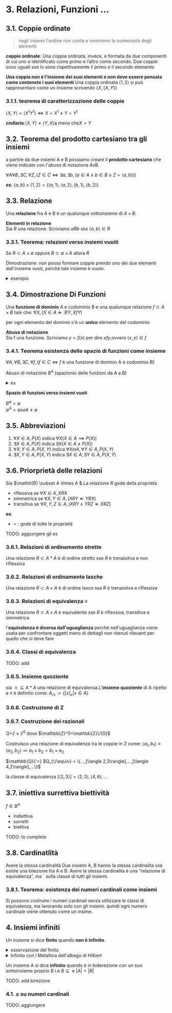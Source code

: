 
# 3. Relazioni, Funzioni ...

## 3.1. Coppie ordinate

> negli insiemi l'ordine non conta e nemmeno la numerosità degli elementi

**coppie ordinate**: Una coppia ordinata, invece, e formata da due componenti di cui uno e identificato come primo e l’altro come secondo. Due  coppie sono uguali sse lo sono rispettivamente il primo e il secondo elemento

**Una coppia non è l'insieme dei suoi elementi e non deve essere pensata come contenete i suoi elementi**
Una coppia ordinata $\langle 1,2 \rangle$ si può rappresentare come un insieme scrivendo $\{X,\{X,Y\}\}$

### 3.1.1. teorema di caratterizzazione delle coppie


$\langle X,Y \rangle = \langle X^1 Y^1 \rangle \iff X= X^1 \wedge Y=Y^1$

**crollario**:$\langle X, Y\rangle \neq \langle Y, X \rangle \text{a meno che} X=Y$

## 3.2. Teorema del prodotto cartesiano tra gli insiemi

a partire da due insiemi A e B possiamo creare il **prodotto cartesiano** che viene indicato con l'abuso di notazione AxB.

$\forall A \forall B, \exists C,\forall Z,(Z\in C \iff \exists a,\exists b, ( a \in A \wedge b \in B \wedge Z=\langle a,b \rangle))$

**es**: $\{a,b\} \times \{1,2\}= \{\langle a,1\rangle,\langle a,2\rangle,\langle b,1 \rangle,\langle b,2\rangle\}$

## 3.3. Relazione 

Una **relazione** fra A e B è un qualunque sottoinsieme di  $A \times B$.

**Elementi in relazione**  
Sia $\mathit{R}$ una relazione. Scriviamo $a\mathit{R}b \text{ sse  } \langle a,b\rangle \in \mathit{R}$

### 3.3.1. Teorema: relazioni verso insiemi vuoiti

Se $\mathit{R} \subset A \times \emptyset$ oppure $\mathit{R} \subset  \emptyset \times  A$ allora $\mathit{R}$

Dimostrazione: non posso formare coppie prendo uno dei due elementi dall'insieme vuoti, perché tale insieme è vuoto.

<details>
  <summary>
  esempio 
  </summary>

la relazione $\le$ sull'insieme numerico $\{0,1,2\}$ è definita come segue:  
$\le {:=} \{\langle 0,0 \rangle ,\langle 0,1 \rangle ,\langle 0,2 \rangle ,\langle 1,1 \rangle ,\langle 1,2 \rangle,\langle 2,2 \rangle  \}$ e $0\le 2$ è una notazione per $\langle 0,2\rangle \in \le$

</details>

## 3.4. Dimostrazione Di Funzioni

Una **funzione di dominio** A e codominio B e una qualunque relazione $f \subset A \times B$ tale che: $\forall X,(X \in A \Leftarrow \exists! Y , X f Y)$

per ogni elemento del dominio c'è un **unico** elemento del codominio

**Abuso di notazione**  
Sia f una funzione. Scriviamo  $y=f(x)$ per dire $xfy$,ovvero $\langle x,y \rangle \in f$

### 3.4.1. Teorema esistenza dello spazio di funzioni come insieme

$\forall A, \forall B,\exists C,\forall f,(f \in C \iff f \text{ è una funzione di dominio  A e codominio B})$

Abuso di notazione $B^{A}$ (spazionio delle funzioni da A a B)

<details>
  <summary>
  es  
  </summary>

$\{1,2\}^{\{a,b\}} = \{\{\langle a,1\rangle,\langle b,1\rangle \},\{\langle a,1\rangle,\langle b,2\rangle \},\{\langle a,2\rangle,\langle b,1\rangle \},\{\langle a,2\rangle,\langle b,2\rangle \}$

</details>

**Spazio di funzioni verso insiemi vuoti**

$B^{\emptyset}=\emptyset$  
$\emptyset^A=\emptyset se A\neq \emptyset$

## 3.5. Abbreviazioni 


1. $\forall X \in A,P(X)$ indica  $\forall X (X \in A \implies P(X))$
1. $\exists X \in A,P(X)$ indica  $\exists X (X \in A \wedge P(X))$
1. $\forall X,Y \in A,P(X,Y)$ indica  $\forall X in A ,\forall Y \in A,P(X,Y)$
1. $\exists X,Y \in A,P(X,Y)$ indica $\exists X \in A , \exists Y \in A,P(X,Y)$

## 3.6. Priorprietà delle relazioni

Sia $\mathit{R} \subset A \times A $.La relazione $\mathit{R}$ gode della proprietà
- riflessiva se $\forall X \in A,X\mathit{R}X$
- simmetrica se $\forall X,Y \in A,(X\mathit{R}Y \Leftarrow Y\mathit{R}X)$
- transitiva se $\forall X,Y,Z \in A,(X\mathit{R}Y \wedge Y\mathit{R}Z \Leftarrow X\mathit{R}Z)$

**es**:
- = : gode di tutte le proprietà

TODO: aggiungere gli es


### 3.6.1. Relazioni di ordinamento strette

Una relazione $\mathit{R} \subset A * A$ è di ordine stretto sse $\mathit{R}$ è trenaisitva e non riflessiva

### 3.6.2. Relazioni di ordinamento lasche

Una relazione $\mathit{R} \subset A \times A$ è di ordine lasco sse $\mathit{R}$ è trenaisitva e  riflessiva

### 3.6.3. Relazioni di equivalenza $\equiv$

Una relazione $\mathit{R} \subset A \times A$ è equivalente sse $\mathit{R}$ è riflessiva, transitiva e simmetrica


l'**equivalenza è diversa dall'uguaglianza** perché nell'uguaglianza viene usata per confrontare oggetti meno di dettagli non ritenuti rilevanti per quello che si deve fare

### 3.6.4. Classi di equivalenza

TODO: add

### 3.6.5. Insieme quoziente

sia $\equiv \subseteq A*A$ una relazione di equivalensa.L'**insieme quoziente** di A ripetto a $\equiv$ è definito come:
$A_{/\equiv}{:=} \{[x]_{\equiv} | x \in A\}$


### 3.6.6. Costruzione di Z

### 3.6.7. Costruzione dei razionali

Q=$\mathbb{Z}\times \mathbb{Z}^0$ dove $\mathbb{Z}^0=\mathbb{Z}\/{0}$

Costruisco una relazione di equivalenza tra le coppie in Z come: $\langle a_1,b_1\rangle \equiv \langle a_2,b_2 \rangle \coloneq a_1\times b_2 =b_1 \times a_2$

$\mathbb{Q}{:=} $Q_{\/\equiv} = \{...,[\langle 2,3\rangle],...,[\langle 4,2\rangle],...\}$

la classe di equivalenza $[\langle 2,3\rangle]={\langle 2,3\rangle,\langle 4,6\rangle,...}$

## 3.7. iniettiva surrettiva biettività

$f \in B^{A}$

- indiettiva 
- surretti
- biettiva

TODO: to complete



## 3.8. Cardinatlità

Avere la stessa cardinalità
Due insiemi A, B hanno la stessa cardinalità sse esiste una
biiezione fra A e B.
Avere la stessa cardinalita è una “relazione di equivalenza”, ma `
sulla classe di tutti gli insiemi.

### 3.8.1. Teorema: esistenza dei numeri cardinali come insiemi

Si possono costruire i numeri cardinali senza utilizzare le classi di equivalenza, ma lavorando solo con gli insiemi. quindi ogni numero cardinale viene ottenuto come un insime.

## 4. Insiemi infiniti

Un insieme si dice **finito** quando **non è infinito**.

<details>
  <summary>
osservazione del finito  
  </summary>

intuitivamente sappiamo che un insieme con 3 elementi e finito. `
Immaginate un albergo con 3 stanze singole tutte occupate.
Arriva un nuovo cliente. Puo l’albergatore con una qualche
manovra accomodare tutti i clienti nell’hotel rispettando il fatto
che una singola puo essere occupata da un solo cliente?
</details>

<details>
  <summary>
Infinito con l  Metafora dell'albego di Hilbert
  </summary>

Intuitivamente sappiamo che l’insieme dei numeri naturali e infinito. `
Immaginate un albergo con una stanza singola per ogni numero
naturale, tutte occupate. Arriva un nuovo cliente. Puo l’albergatore `
con una qualche manovra accomodare tutti i clienti nell’hotel
rispettando il fatto che una singola puo essere occupata da un solo `
cliente?
</details>

Un insieme A si dice **infinito** quando è in biderezione con un suo sottoinsieme proprio $B$ i.e $B \subsetneq \text{ e } |A|=|B|$

TODO: add birezione

### 4.1. $\le$ su numeri cardinali

TODO: aggiungere
